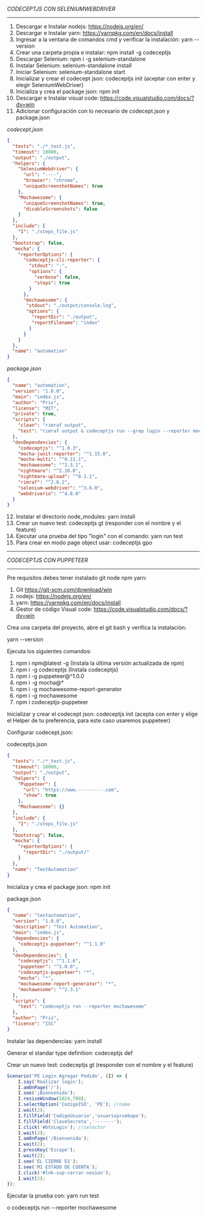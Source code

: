 
*CODECEPTJS CON SELENIUMWEBDRIVER*

***      
1. Descargar e Instalar nodejs: https://nodejs.org/en/ 
2. Descargar e Instalar yarn: https://yarnpkg.com/en/docs/install
3. Ingresar a la ventana de comandos cmd y verificar la instalación: yarn --version
4. Crear una carpeta propia e instalar: npm install -g codeceptjs 
5. Descargar Selenium: npm i -g selenium-standalone 
6. Instalar Selenium: selenium-standalone install
7. Iniciar Selenium: selenium-standalone start
8. Inicializar y crear el codecept json: codeceptjs init (aceptar con enter y elegir SeleniumWebDriver)
9. Inicializa y crea el package json: npm init 
10. Descargar e Instalar visual code: https://code.visualstudio.com/docs/?dv=win
11. Adicionar configuración con lo necesario de codecept.json y package.json

*codecept.json*

```json
{
  "tests": "./*_test.js",
  "timeout": 10000,
  "output": "./output",
  "helpers": {
    "SeleniumWebdriver": {
      "url": "----",
      "browser": "chrome",
      "uniqueScreenshotNames": true
    },
    "Mochawesome": {
      "uniqueScreenshotNames": true,
      "disableScreenshots": false
    }
  },
  "include": {
    "I": "./steps_file.js"
  },
  "bootstrap": false,
  "mocha": {
    "reporterOptions": {
      "codeceptjs-cli-reporter": {
        "stdout": "-",
        "options": {
          "verbose": false,
          "steps": true
        }
      },
      "mochawesome": {
       "stdout": "./output/console.log",
       "options": {
         "reportDir": "./output",
         "reportFilename": "index"
        }
      }
    }
  },
  "name": "automation"
}
```
*package.json*

```json
{
  "name": "automation",
  "version": "1.0.0",
  "main": "index.js",
  "author": "Pris",
  "license": "MIT",
  "private": true,
  "scripts": {
    "clean": "rimraf output",
    "test": "rimraf output & codeceptjs run --grep login --reporter mocha-multi"
  },
  "devDependencies": {
    "codeceptjs": "^1.0.3",
    "mocha-junit-reporter": "^1.15.0",
    "mocha-multi": "^0.11.1",
    "mochawesome": "^2.3.1",
    "nightmare": "^2.10.0",
    "nightmare-upload": "^0.1.1",
    "rimraf": "^2.6.2",
    "selenium-webdriver": "^3.6.0",
    "webdriverio": "^4.8.0"
  }
}
```
12. Instalar el directorio node_modules: yarn install 
13. Crear un nuevo test: codeceptjs gt (responder con el nombre y el feature)
14. Ejecutar una prueba del tipo "login" con el comando: yarn run test
15. Para crear en modo page object usar: codeceptjs gpo

***

*CODECEPTJS CON PUPPETEER*

***    
Pre requisitos debes tener instalado git node npm yarn:

1. Git https://git-scm.com/download/win
2. nodejs: https://nodejs.org/en/
3. yarn: https://yarnpkg.com/en/docs/install
4. Gestor de código Visual code: https://code.visualstudio.com/docs/?dv=win

Crea una carpeta del proyecto, abre el git bash y verifica la instalación: 

<micarpeta>yarn --version

Ejecuta los siguientes comandos: 

1. npm i npm@latest -g   (Instala la última versión actualizada de npm)
2. npm i -g codeceptjs   (Instala codeceptjs)
3. npm i -g puppeteer@^1.0.0 
4. npm i -g mocha@* 
5. npm i -g mochawesome-report-generator 
6. npm i -g mochawesome
7. npm i codeceptjs-puppeteer

Inicializar y crear el codecept json: 
codeceptjs init (acepta con enter y elige el Helper de tu preferencia, para este caso usaremos puppeteer)


Configurar codecept.json:

codeceptjs.json
```json
{
  "tests": "./*_test.js",
  "timeout": 10000,
  "output": "./output",
  "helpers": {
    "Puppeteer": {
      "url": "https://www.---------.com",
      "show": true
    },
    "Mochawesome": {}
  },
  "include": {
    "I": "./steps_file.js"
  },
  "bootstrap": false,
  "mocha": {
    "reporterOptions": {
      "reportDir": "./output/"
    }
  },
  "name": "TestAutomation"
}
```

Inicializa y crea el package json: 
npm init

package.json
```json
{
  "name": "testautomation",
  "version": "1.0.0",
  "description": "Test Automation",
  "main": "index.js",
  "dependencies": {
    "codeceptjs-puppeteer": "^1.1.0"
  },
  "devDependencies": {
    "codeceptjs": "^1.1.6",
    "puppeteer": "^1.0.0",
    "codeceptjs-puppeteer": "*",
    "mocha": "*",
    "mochawesome-report-generator": "*",
    "mochawesome": "^2.3.1"
  },
  "scripts": {
    "test": "codeceptjs run --reporter mochawesome"
  },
  "author": "Pris",
  "license": "ISC"
}
```

Instalar las dependencias: 
yarn install

Generar el standar type definition: 
codeceptjs def

Crear un nuevo test: 
codeceptjs gt (responder con el nombre y el feature)

```js
Scenario('PE Login Agregar Pedido', (I) => {
    I.say('Realizar login');
    I.amOnPage('/');
    I.see('¡Bienvenida');
    I.resizeWindow(1024,780);
    I.selectOption('CodigoISO', 'PE'); //name
    I.wait(2);
    I.fillField('CodigoUsuario','usuariopruebape');
    I.fillField('ClaveSecreta','-------');
    I.click('#btnLogin'); //selector
    I.wait(2);
    I.amOnPage('/Bienvenida');
    I.wait(2);
    I.pressKey('Escape');
    I.wait(2);
    I.see('EL CIERRE ES');
    I.see('MI ESTADO DE CUENTA');
    I.click('#lnk-sup-cerrar-sesion');
    I.wait(2);
});
```
Ejecutar la prueba con: 
yarn run test 

o
codeceptjs run --reporter mochawesome

